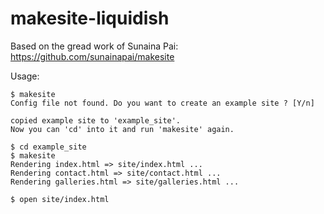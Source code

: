 # makesite-liquidish

Based on the gread work of Sunaina Pai: https://github.com/sunainapai/makesite

Usage:

    $ makesite                                                                               
    Config file not found. Do you want to create an example site ? [Y/n]
    
    copied example site to 'example_site'.
    Now you can 'cd' into it and run 'makesite' again.
    
    $ cd example_site
    $ makesite
    Rendering index.html => site/index.html ...
    Rendering contact.html => site/contact.html ...
    Rendering galleries.html => site/galleries.html ...

    $ open site/index.html 
